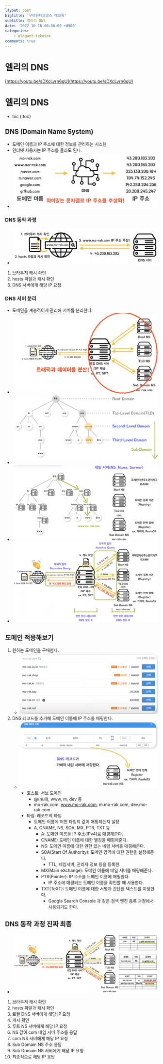 ```yaml
---
layout: post
bigtitle: '우아한테크코스 테코톡'
subtitle: 엘리의 DNS
date: '2022-10-18 00:00:00 +0900'
categories:
    - elegant-tekotok
comments: true
---
```


# 엘리의 DNS
[https://youtu.be/sDXcLyrn6gU](https://youtu.be/sDXcLyrn6gU)

# 엘리의 DNS
* toc
{:toc}

## DNS (Domain Name System)
+ 도메인 이름과 IP 주소에 대한 정보를 관리하는 시스템
+ 인터넷 사용자는 IP 주소를 몰라도 된다. 
+ ![img.png](/assets/img/elegant-tekotok/DNS.png) 

### DNS 동작 과정
+ ![img.png](/assets/img/elegant-tekotok/DNS2.png)
1. 브라우져 캐시 확인
2. hosts 파일과 캐시 확인 
3. DNS 서버에게 해당 IP 요청

### DNS 서버 분리
+ 도메인을 계층적이게 관리해 서버를 분리한다. 
+ ![img.png](/assets/img/elegant-tekotok/DNS3.png)
+ ![img.png](/assets/img/elegant-tekotok/DNS4.png)
+ ![img.png](/assets/img/elegant-tekotok/DNS5.png)
+ ![img.png](/assets/img/elegant-tekotok/DNS6.png)

## 도메인 적용해보기
1. 원하는 도메인을 구매한다.
   + ![img.png](/assets/img/elegant-tekotok/DNS7.png)
2. DNS 레코드를 추가해 도메인 이름에 IP 주소를 매핑한다.
   + ![img.png](/assets/img/elegant-tekotok/DNS8.png)
     + 호스트: 서브 도메인
       + @(null), www, m, dev 등
       + mo-rak.com. www.mo-rak.com, m.mo-rak.com, dev.mo-rak.com
     + 타입: 레코드의 타입
       + 도메인 이름에 어떤 타입의 값이 매핑되는지 설정
       + A, CNAME, NS, SOA, MX, PTR, TXT 등 
         + A: 도메인 이름을 IP 주소(IPv4)로 매핑해준다.
         + CNAME: 도메인 이름에 대한 별칭을 매핑해준다.
         + NS: 도메인 이름에 대한 권한 있는 네임 서버를 매핑해준다.
         + SOA(Start Of Authority): 도메인 영역에 대한 권한을 설정해준다.
           + TTL, 네임서버, 관리자 정보 등을 등록한.
         + MX(Main eXchange): 도메인 이름에 메일 서버를 매핑해준다.
         + PTR(Pointer): IP 주소를 도메인 이름에 매핑한다.
           + IP 주소에 매핑되는 도메인 이름을 확인할 때 사용한다.
         + TXT(TeXT): 도메인 이름에 대한 서명과 간단한 텍스트를 지정한다.
           + Google Search Console 과 같은 검색 엔진 등록 과정에서 사용되기도 한다.

## DNS 동작 과정 진짜 최종
+ ![img.png](/assets/img/elegant-tekotok/DNS9.png)
1. 브라우져 캐시 확인
2. hosts 파일과 캐시 확인
3. 로컬 DNS 서버에게 해당 IP 요청
4. 캐시 확인
5. 루트 NS 서버에게 해당 IP 요청
6. NS 값이 com 네임 서버 주소를 응답 
7. com NS 서버에게 해당 IP 요청
8. Sub Domain NS 주소 응답
9. Sub Domain NS 서버에게 해당 IP 요청
10. 최종적으로 해당 IP 응답 
